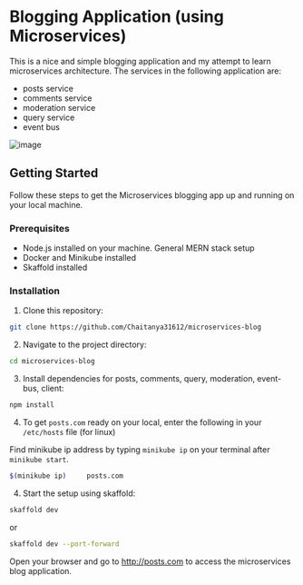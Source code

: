 # Blogging Application (using Microservices)

This is a nice and simple blogging application and my attempt to learn microservices architecture. The services in the following application are:

- posts service
- comments service
- moderation service
- query service
- event bus

![image](https://github.com/user-attachments/assets/d7cc549d-efac-4ad7-b747-0c8e03602189)

## Getting Started

Follow these steps to get the Microservices blogging app up and running on your local machine.

### Prerequisites

- Node.js installed on your machine. General MERN stack setup
- Docker and Minikube installed
- Skaffold installed

### Installation

1. Clone this repository:

```bash
git clone https://github.com/Chaitanya31612/microservices-blog
```

2. Navigate to the project directory:

  ```bash
  cd microservices-blog
  ```
3. Install dependencies for posts, comments, query, moderation, event-bus, client:

```bash
npm install
```

4. To get `posts.com` ready on your local, enter the following in your `/etc/hosts` file (for linux)

Find minikube ip address by typing `minikube ip` on your terminal after `minikube start`.
```bash
$(minikube ip)     posts.com
```

4. Start the setup using skaffold:

  ```bash
skaffold dev
```
or
  ```bash
 skaffold dev --port-forward
 ```


Open your browser and go to http://posts.com to access the microservices blog application.
